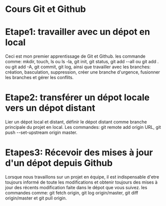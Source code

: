 # Cours Git et Github

# Etape1: travailler avec un dépot en local
Ceci est mon premier apprentissage de Git et Github. les commande comme: mkdir, touch, ls ou ls -la, git init, git status, git add --all ou git add . ou git add -A, git commit, git log, ainsi que travailler avec les branches: création, basculation, suppression, créer une branche d'urgence, fusionner les branches et gérer les conflits.
# Etape2: transférer un dépot locale vers un dépot distant
Lier un dépot local et distant, définir le dépot distant comme branche principale du projet en local. Les commandes: git remote add origin URL, git push --set-upstream origin master.
# Etapes3: Récevoir des mises à jour d'un dépot depuis Github
Lorsque nous travaillons sur un projet en équipe, il est indispensable d'etre toujours informé de toute les modifications et obtenir toujours des mises à jour des récents modification faite dans le dépot que vous suivez. les commandes comme: git fetch origin, git log origin/master, git diff origin/master et git pull origin.
